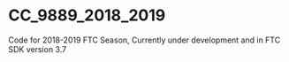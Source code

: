 # CC_9889_2018_2019
Code for 2018-2019 FTC Season, Currently under development and in FTC SDK version 3.7
